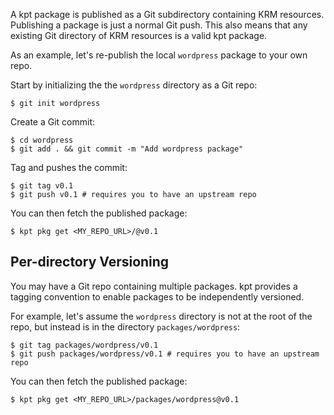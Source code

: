 A kpt package is published as a Git subdirectory containing KRM resources. Publishing a
package is just a normal Git push. This also means that any existing Git directory of KRM
resources is a valid kpt package.

As an example, let's re-publish the local `wordpress` package to your own repo.

Start by initializing the the `wordpress` directory as a Git repo:

```shell
$ git init wordpress
```

Create a Git commit:

```shell
$ cd wordpress
$ git add . && git commit -m "Add wordpress package"
```

Tag and pushes the commit:

```shell
$ git tag v0.1
$ git push v0.1 # requires you to have an upstream repo
```

You can then fetch the published package:

```shell
$ kpt pkg get <MY_REPO_URL>/@v0.1
```

## Per-directory Versioning

You may have a Git repo containing multiple packages. kpt provides a tagging
convention to enable packages to be independently versioned.

For example, let's assume the `wordpress` directory is not at the root of the repo,
but instead is in the directory `packages/wordpress`:

```shell
$ git tag packages/wordpress/v0.1
$ git push packages/wordpress/v0.1 # requires you to have an upstream repo
```

You can then fetch the published package:

```shell
$ kpt pkg get <MY_REPO_URL>/packages/wordpress@v0.1
```

[tagging]: https://git-scm.com/book/en/v2/Git-Basics-Tagging
